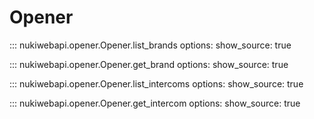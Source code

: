 # Opener

::: nukiwebapi.opener.Opener.list_brands
    options:
      show_source: true

::: nukiwebapi.opener.Opener.get_brand
    options:
      show_source: true

::: nukiwebapi.opener.Opener.list_intercoms
    options:
      show_source: true

::: nukiwebapi.opener.Opener.get_intercom
    options:
      show_source: true

